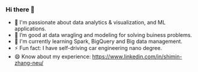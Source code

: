### Hi there 👋

<!--
**simonazy/simonazy** is a ✨ _special_ ✨ repository because its `README.md` (this file) appears on your GitHub profile.

Here are some ideas to get you started:

- 🔭 I’m currently working on ...
- 🌱 I’m currently learning ...
- 👯 I’m looking to collaborate on ...
- 🤔 I’m looking for help with ...
- 💬 Ask me about ...
- 📫 How to reach me: ...
- 😄 Pronouns: ...
- ⚡ Fun fact: ...
-->

- 👯  I'm passionate about data analytics & visualization, and ML applications.
- 🔭  I’m good at data wragling and modeling for solving buiness problems.
- 🌱  I'm currently learning Spark, BigQuery and Big data management.
- ⚡   Fun fact: I have self-driving car engineering nano degree.
- 😄  Know about my experience: https://www.linkedin.com/in/shimin-zhang-neu/
 
